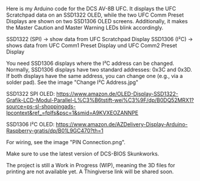 Here is my Arduino code for the DCS AV-8B UFC. It displays the UFC Scratchpad data on an SSD1322 OLED,
while the two UFC Comm Preset Displays are shown on two SSD1306 OLED screens. Additionally,
it makes the Master Caution and Master Warning LEDs blink accordingly.

SSD1322 (SPI) → show data from UFC Scratchpad Display 
SSD1306 (I²C) → shows data from UFC Comm1 Preset Display und UFC Comm2 Preset Display

You need SSD1306 displays where the I²C address can be changed. Normally, SSD1306 displays have two standard addresses: 0x3C and 0x3D.
If both displays have the same address, you can change one (e.g., via a solder pad). See the image "Change I²C Address.jpg"

SSD1322 SPI OLED: https://www.amazon.de/OLED-Display-SSD1322-Grafik-LCD-Modul-Parallel-L%C3%B6tstift-wei%C3%9F/dp/B0DQ52MRX1?source=ps-sl-shoppingads-lpcontext&ref_=fplfs&psc=1&smid=A9KVXEOZANNPE

SSD1306 I²C OLED: https://www.amazon.de/AZDelivery-Display-Arduino-Raspberry-gratis/dp/B01L9GC470?th=1

For wiring, see the image "PIN Connection.png".

Make sure to use the latest version of DCS-BIOS Skunkworks.

The project is still a Work in Progress (WIP), meaning the 3D files for printing are not available yet. A Thingiverse link will be shared soon.



